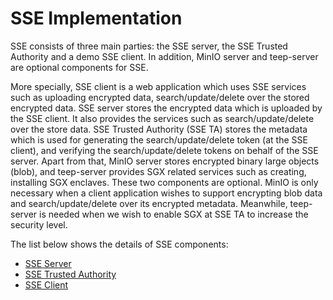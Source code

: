 # SSE Implementation
SSE consists of three main parties: the SSE server, the SSE Trusted Authority and a demo SSE client. In addition, MinIO server and teep-server are optional components for SSE.

More specially, SSE client is a web application which uses SSE services such as uploading encrypted data, search/update/delete over the stored encrypted data. SSE server stores the encrypted data which is uploaded by the SSE client. It also provides the services such as search/update/delete over the store data. SSE Trusted Authority (SSE TA) stores the metadata which is used for generating the search/update/delete token (at the SSE client), and verifying the search/update/delete tokens on behalf of the SSE server. Apart from that, MinIO server stores encrypted binary large objects (blob), and teep-server provides SGX related services such as creating, installing SGX enclaves. These two components are optional. MinIO is only necessary when a client application wishes to support encrypting blob data and search/update/delete over its encrypted metadata. Meanwhile, teep-server is needed when we wish to enable SGX at SSE TA to increase the security level.

The list below shows the details of SSE components:

- [SSE Server](https://gitlab.com/asclepios-project/symmetric-searchable-encryption-server)
- [SSE Trusted Authority](https://gitlab.com/asclepios-project/sseta)
- [SSE Client](https://gitlab.com/asclepios-project/sseclient)